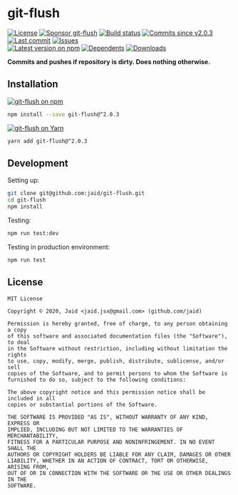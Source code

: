 # git-flush


<a href="https://raw.githubusercontent.com/jaid/git-flush/master/license.txt"><img src="https://img.shields.io/github/license/jaid/git-flush?style=flat-square" alt="License"/></a> <a href="https://github.com/sponsors/jaid"><img src="https://img.shields.io/badge/<3-Sponsor-FF45F1?style=flat-square" alt="Sponsor git-flush"/></a>
<a href="https://actions-badge.atrox.dev/jaid/git-flush/goto"><img src="https://img.shields.io/endpoint.svg?style=flat-square&url=https%3A%2F%2Factions-badge.atrox.dev%2Fjaid%2Fgit-flush%2Fbadge" alt="Build status"/></a> <a href="https://github.com/jaid/git-flush/commits"><img src="https://img.shields.io/github/commits-since/jaid/git-flush/v2.0.3?style=flat-square&logo=github" alt="Commits since v2.0.3"/></a> <a href="https://github.com/jaid/git-flush/commits"><img src="https://img.shields.io/github/last-commit/jaid/git-flush?style=flat-square&logo=github" alt="Last commit"/></a> <a href="https://github.com/jaid/git-flush/issues"><img src="https://img.shields.io/github/issues/jaid/git-flush?style=flat-square&logo=github" alt="Issues"/></a>  
<a href="https://npmjs.com/package/git-flush"><img src="https://img.shields.io/npm/v/git-flush?style=flat-square&logo=npm&label=latest%20version" alt="Latest version on npm"/></a> <a href="https://github.com/jaid/git-flush/network/dependents"><img src="https://img.shields.io/librariesio/dependents/npm/git-flush?style=flat-square&logo=npm" alt="Dependents"/></a> <a href="https://npmjs.com/package/git-flush"><img src="https://img.shields.io/npm/dm/git-flush?style=flat-square&logo=npm" alt="Downloads"/></a>

**Commits and pushes if repository is dirty. Does nothing otherwise.**















## Installation
<a href="https://npmjs.com/package/git-flush"><img src="https://img.shields.io/badge/npm-git--flush-C23039?style=flat-square&logo=npm" alt="git-flush on npm"/></a>
```bash
npm install --save git-flush@^2.0.3
```
<a href="https://yarnpkg.com/package/git-flush"><img src="https://img.shields.io/badge/Yarn-git--flush-2F8CB7?style=flat-square&logo=yarn&logoColor=white" alt="git-flush on Yarn"/></a>
```bash
yarn add git-flush@^2.0.3
```







## Development



Setting up:
```bash
git clone git@github.com:jaid/git-flush.git
cd git-flush
npm install
```
Testing:
```bash
npm run test:dev
```
Testing in production environment:
```bash
npm run test
```


## License
```text
MIT License

Copyright © 2020, Jaid <jaid.jsx@gmail.com> (github.com/jaid)

Permission is hereby granted, free of charge, to any person obtaining a copy
of this software and associated documentation files (the "Software"), to deal
in the Software without restriction, including without limitation the rights
to use, copy, modify, merge, publish, distribute, sublicense, and/or sell
copies of the Software, and to permit persons to whom the Software is
furnished to do so, subject to the following conditions:

The above copyright notice and this permission notice shall be included in all
copies or substantial portions of the Software.

THE SOFTWARE IS PROVIDED "AS IS", WITHOUT WARRANTY OF ANY KIND, EXPRESS OR
IMPLIED, INCLUDING BUT NOT LIMITED TO THE WARRANTIES OF MERCHANTABILITY,
FITNESS FOR A PARTICULAR PURPOSE AND NONINFRINGEMENT. IN NO EVENT SHALL THE
AUTHORS OR COPYRIGHT HOLDERS BE LIABLE FOR ANY CLAIM, DAMAGES OR OTHER
LIABILITY, WHETHER IN AN ACTION OF CONTRACT, TORT OR OTHERWISE, ARISING FROM,
OUT OF OR IN CONNECTION WITH THE SOFTWARE OR THE USE OR OTHER DEALINGS IN THE
SOFTWARE.
```
